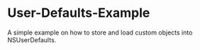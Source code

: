 User-Defaults-Example
=====================

A simple example on how to store and load custom objects into NSUserDefaults.